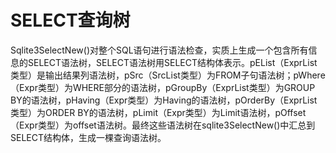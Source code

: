 # SELECT查询树
Sqlite3SelectNew()对整个SQL语句进行语法检查，实质上生成一个包含所有信息的SELECT语法树，SELECT语法树用SELECT结构体表示。pEList（ExprList类型）是输出结果列语法树，pSrc（SrcList类型）为FROM子句语法树；pWhere（Expr类型）为WHERE部分的语法树，pGroupBy（ExprList类型）为GROUP BY的语法树，pHaving（Expr类型）为Having的语法树，pOrderBy（ExprList类型）为ORDER BY的语法树，pLimit（Expr类型）为Limit语法树，pOffset（Expr类型）为offset语法树。最终这些语法树在sqlite3SelectNew()中汇总到SELECT结构体，生成一棵查询语法树。
